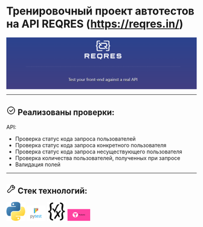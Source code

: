 # Тренировочный проект автотестов на API REQRES (https://reqres.in/)

<img align="center" src="https://github.com/ioomoon/pytestReqresProject/blob/master/img/reqres.png?raw=true" width="800">

---

## <img src="https://github.com/ioomoon/QA-guru-graduation/blob/master/img/icon5.png?raw=true" width="25"> Реализованы проверки:

API:
- Проверка статус кода запроса пользователей
- Проверка статус кода запроса конкретного пользователя
- Проверка статус кода запроса несуществующего пользователя
- Проверка количества пользователей, полученных при запросе
- Валидация полей

---
## <img src="https://github.com/ioomoon/QA-guru-graduation/blob/master/img/icon2.png?raw=true" width="25"> Стек технологий:
![](img/python.png "Python")
![](img/pytest.png "Pytest")
![](img/JSONSchema.png "JSONSchema")
![](img/pydantic.png "Pydantic")
